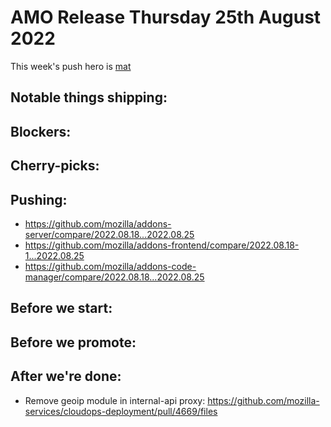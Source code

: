 # AMO Release Thursday 25th August 2022

This week's push hero is [mat](https://github.com/diox)

## Notable things shipping:

## Blockers:

## Cherry-picks:

## Pushing:

- https://github.com/mozilla/addons-server/compare/2022.08.18...2022.08.25
- https://github.com/mozilla/addons-frontend/compare/2022.08.18-1...2022.08.25
- https://github.com/mozilla/addons-code-manager/compare/2022.08.18...2022.08.25

## Before we start:

## Before we promote:

## After we're done:
- Remove geoip module in internal-api proxy: https://github.com/mozilla-services/cloudops-deployment/pull/4669/files
